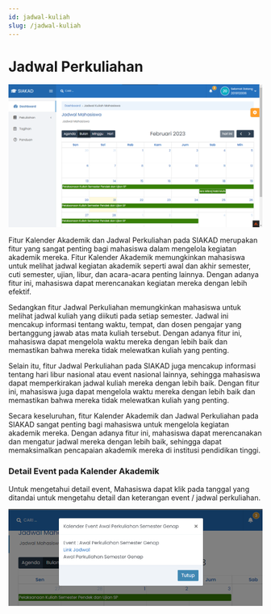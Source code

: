 ```yaml
---
id: jadwal-kuliah
slug: /jadwal-kuliah
---
```


# Jadwal Perkuliahan

![Kalender Akademik](./img/kalender-akademik.png)

Fitur Kalender Akademik dan Jadwal Perkuliahan pada SIAKAD merupakan fitur yang sangat penting bagi mahasiswa dalam mengelola kegiatan akademik mereka. Fitur Kalender Akademik memungkinkan mahasiswa untuk melihat jadwal kegiatan akademik seperti awal dan akhir semester, cuti semester, ujian, libur, dan acara-acara penting lainnya. Dengan adanya fitur ini, mahasiswa dapat merencanakan kegiatan mereka dengan lebih efektif.

Sedangkan fitur Jadwal Perkuliahan memungkinkan mahasiswa untuk melihat jadwal kuliah yang diikuti pada setiap semester. Jadwal ini mencakup informasi tentang waktu, tempat, dan dosen pengajar yang bertanggung jawab atas mata kuliah tersebut. Dengan adanya fitur ini, mahasiswa dapat mengelola waktu mereka dengan lebih baik dan memastikan bahwa mereka tidak melewatkan kuliah yang penting.

Selain itu, fitur Jadwal Perkuliahan pada SIAKAD juga mencakup informasi tentang hari libur nasional atau event nasional lainnya, sehingga mahasiswa dapat memperkirakan jadwal kuliah mereka dengan lebih baik. Dengan fitur ini, mahasiswa juga dapat mengelola waktu mereka dengan lebih baik dan memastikan bahwa mereka tidak melewatkan kuliah yang penting.

Secara keseluruhan, fitur Kalender Akademik dan Jadwal Perkuliahan pada SIAKAD sangat penting bagi mahasiswa untuk mengelola kegiatan akademik mereka. Dengan adanya fitur ini, mahasiswa dapat merencanakan dan mengatur jadwal mereka dengan lebih baik, sehingga dapat memaksimalkan pencapaian akademik mereka di institusi pendidikan tinggi.

### Detail Event pada Kalender Akademik

Untuk mengetahui detail event, Mahasiswa dapat klik pada tanggal yang ditandai untuk mengetahu detail dan keterangan event / jadwal perkuliahan.

![Detail Event - Kalender Akademik](./img/kalender-detail-event.png)
